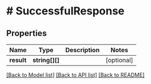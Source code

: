 # # SuccessfulResponse

## Properties

| Name       | Type           | Description | Notes      |
| ---------- | -------------- | ----------- | ---------- |
| **result** | **string[][]** |             | [optional] |

[[Back to Model list]](../../README.md#models)
[[Back to API list]](../../README.md#endpoints)
[[Back to README]](../../README.md)
